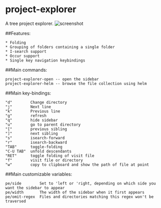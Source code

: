 # project-explorer
A tree project explorer.
![screenshot](https://github.com/sabof/project-explorer/raw/master/screenshot.png)

##Features:

    * Folding
    * Grouping of folders containing a single folder
    * I-search support
    * Occur support
    * Single key navigation keybindings

##Main commands:

    project-explorer-open -- open the sidebar
    project-explorer-helm -- browse the file collection using helm

##Main key-bindings:

    "d"        Change directory
    "j"        Next line
    "k"        Previous line
    "g"        refresh
    "q"        hide sidebar
    "u"        go to parent directory
    "["        previous sibling
    "]"        next sibling
    "s"        isearch-forward
    "r"        isearch-backward
    "TAB"      toggle-folding
    "C-U TAB"  unfold descendants
    "RET"      toggle folding of visit file
    "f"        visit file or directory
    "w"        copy to clipboard and show the path of file at point

##Main customizable variables:

    pe/side        Set to 'left or 'right, depending on which side you want the sidebar to appear
    pe/width       The width of the sidebar when it first appears
    pe/omit-regex  Files and directories matching this regex won't be traversed
